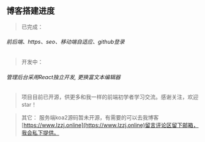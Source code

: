 ## 博客搭建进度
> 已完成：
######   前后端、https、seo、移动端自适应、github登录
> 开发中：
######   管理后台采用React独立开发, 更换富文本编辑器 
> 项目目前已开源，供更多和我一样的前端初学者学习交流。感谢关注，欢迎star！  

> 其它： 服务端koa2源码暂未开源，有需要的可以去我博客[https://www.lzzj.online](https://www.lzzj.online)留言评论区留下邮箱，我会私下提供。



